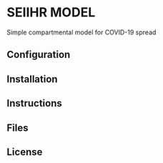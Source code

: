 # SEIIHR MODEL

Simple compartmental model for COVID-19 spread

## Configuration

## Installation

## Instructions

## Files

## License

